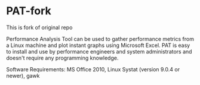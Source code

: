 PAT-fork
===
This is fork of original repo

Performance Analysis Tool can be used to gather performance metrics from a Linux machine and plot instant graphs using Microsoft Excel. PAT is easy to install and use by performance engineers and system administrators and doesn't require any programming knowledge.

Software Requirements:
MS Office 2010, 
Linux Systat (version 9.0.4 or newer), 
gawk
